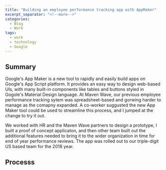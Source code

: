 ```yaml
---
title: "Building an employee performance tracking app with AppMaker"
excerpt_separator: "<!--more-->"
categories:
  - Blog
  - Work
tags:
  - work
  - technology
  - Google
---
```


## Summary
Google's App Maker is a new tool to rapidly and easily build apps on Google's App Script platform. It provides an easy way to design web-based UIs, with many built-in components like tables and buttons styled in Gogole's Material Design language. At Maven Wave, our previous employee performance tracking sytem was spreadsheet-based and gorwing harder to  manage as the comapny expanded. A co-worker  suggusted the new App Maker tool could be used to streamline this process, and I jumped at the change to try it  out. 


We worked with HR and the Maven Wave partners to design a prototype, I built a proof of concept applicaton, and then other team built out the additional features needed to bring it to the wider organization in time for end of year performance reviews. The app was rolled out to our triple-digit US based team for the 2018 year.

## Processs
